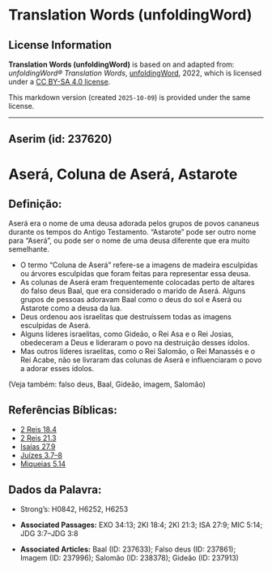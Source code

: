 # Translation Words (unfoldingWord)

## License Information

**Translation Words (unfoldingWord)** is based on and adapted from: _unfoldingWord® Translation Words_, [unfoldingWord](https://unfoldingword.org/utw), 2022, which is licensed under a [CC BY-SA 4.0 license](https://creativecommons.org/licenses/by-sa/4.0/legalcode.en).

This markdown version (created `2025-10-09`) is provided under the same license.



--------------------------------

## Aserim (id: 237620)

Aserá, Coluna de Aserá, Astarote
================================

Definição:
----------

Aserá era o nome de uma deusa adorada pelos grupos de povos cananeus durante os tempos do Antigo Testamento. “Astarote” pode ser outro nome para “Aserá”, ou pode ser o nome de uma deusa diferente que era muito semelhante.

* O termo “Coluna de Aserá” refere\-se a imagens de madeira esculpidas ou árvores esculpidas que foram feitas para representar essa deusa.
* As colunas de Aserá eram frequentemente colocadas perto de altares do falso deus Baal, que era considerado o marido de Aserá. Alguns grupos de pessoas adoravam Baal como o deus do sol e Aserá ou Astarote como a deusa da lua.
* Deus ordenou aos israelitas que destruíssem todas as imagens esculpidas de Aserá.
* Alguns líderes israelitas, como Gideão, o Rei Asa e o Rei Josias, obedeceram a Deus e lideraram o povo na destruição desses ídolos.
* Mas outros líderes israelitas, como o Rei Salomão, o Rei Manassés e o Rei Acabe, não se livraram das colunas de Aserá e influenciaram o povo a adorar esses ídolos.

(Veja também: falso deus, Baal, Gideão, imagem, Salomão)

Referências Bíblicas:
---------------------

* [2 Reis 18\.4](https://ref.ly/2Kgs18:4)
* [2 Reis 21\.3](https://ref.ly/2Kgs21:3)
* [Isaías 27\.9](https://ref.ly/Isa27:9)
* [Juízes 3\.7–8](https://ref.ly/Judg3:7-Judg3:8)
* [Miqueias 5\.14](https://ref.ly/Mic5:14)

Dados da Palavra:
-----------------

* Strong’s: H0842, H6252, H6253

* **Associated Passages:** EXO 34:13; 2KI 18:4; 2KI 21:3; ISA 27:9; MIC 5:14; JDG 3:7–JDG 3:8
* **Associated Articles:** Baal (ID: 237633); Falso deus (ID: 237861); Imagem (ID: 237996); Salomão (ID: 238378); Gideão (ID: 237913)

